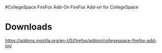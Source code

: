 #CollegeSpace FireFox Add-On
FireFox Add-on for CollegeSpace

# Downloads

https://addons.mozilla.org/en-US/firefox/addon/collegespace-firefox-add-on/
